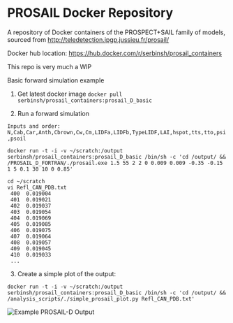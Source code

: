 # PROSAIL Docker Repository
A repository of Docker containers of the PROSPECT+SAIL family of models, sourced from http://teledetection.ipgp.jussieu.fr/prosail/

Docker hub location: https://hub.docker.com/r/serbinsh/prosail_containers

This repo is very much a WIP


Basic forward simulation example

1) Get latest docker image
```docker pull serbinsh/prosail_containers:prosail_D_basic```

2) Run a forward simulation

```Inputs and order:  N,Cab,Car,Anth,Cbrown,Cw,Cm,LIDFa,LIDFb,TypeLIDF,LAI,hspot,tts,tto,psi,psoil```

```
docker run -t -i -v ~/scratch:/output serbinsh/prosail_containers:prosail_D_basic /bin/sh -c 'cd /output/ && /PROSAIL_D_FORTRAN/./prosail.exe 1.5 55 2 2 0 0.009 0.009 -0.35 -0.15 1 5 0.1 30 10 0 0.85'
```

```
cd ~/scratch
vi Refl_CAN_PDB.txt
 400  0.019004
 401  0.019021
 402  0.019037
 403  0.019054
 404  0.019069
 405  0.019085
 406  0.019075
 407  0.019064
 408  0.019057
 409  0.019045
 410  0.019033
 ...
 ```
 
 3) Create a simple plot of the output:
 
 ```
docker run -t -i -v ~/scratch:/output serbinsh/prosail_containers:prosail_D_basic /bin/sh -c 'cd /output/ && /analysis_scripts/./simple_prosail_plot.py Refl_CAN_PDB.txt'
```

![Example PROSAIL-D Output](https://github.com/serbinsh/prosail_docker/blob/master/graphics/PROSAIL_output.png?raw=true "Example PROSAIL-D Output")
